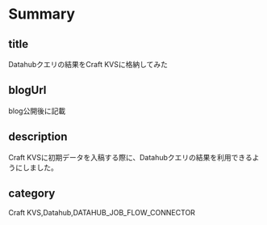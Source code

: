 # Summary
## title
Datahubクエリの結果をCraft KVSに格納してみた

## blogUrl
blog公開後に記載

## description
Craft KVSに初期データを入稿する際に、Datahubクエリの結果を利用できるようにしました。

## category
Craft KVS,Datahub,DATAHUB_JOB_FLOW_CONNECTOR